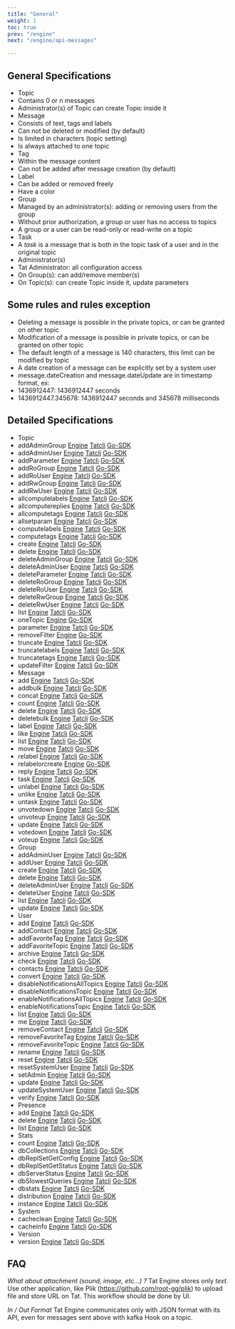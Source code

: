 ```yaml
---
title: "General"
weight: 1
toc: true
prev: "/engine"
next: "/engine/api-messages"

---
```



## General Specifications

* Topic
 * Contains 0 or n messages
 * Administrator(s) of Topic can create Topic inside it
* Message
 * Consists of text, tags and labels
 * Can not be deleted or modified (by default)
 * Is limited in characters (topic setting)
 * Is always attached to one topic
* Tag
 * Within the message content
 * Can not be added after message creation (by default)
* Label
 * Can be added or removed freely
 * Have a color
* Group
 * Managed by an administrator(s): adding or removing users from the group
 * Without prior authorization, a group or user has no access to topics
 * A group or a user can be read-only or read-write on a topic
* Task
 * A *task* is a message that is both in the topic task of a user and in the original topic
* Administrator(s)
 * Tat Administrator: all configuration access
 * On Group(s): can add/remove member(s)
 * On Topic(s): can create Topic inside it, update parameters

## Some rules and rules exception
* Deleting a message is possible in the private topics, or can be granted on other topic
* Modification of a message is possible in private topics, or can be granted on other topic
* The default length of a message is 140 characters, this limit can be modified by topic
* A date creation of a message can be explicitly set by a system user
* message.dateCreation and message.dateUpdate are in timestamp format, ex:
 * 1436912447: 1436912447 seconds
 * 1436912447.345678: 1436912447 seconds and 345678 milliseconds

## Detailed Specifications
* Topic
 * addAdminGroup     [Engine](/engine/api-topics/#add-an-admin-group-to-a-topic) [Tatcli](/tatcli/tatcli-topic/#add-an-admin-group-to-a-topic) [Go-SDK](https://godoc.org/github.com/ovh/tat#Client.TopicAddAdminGroups)
 * addAdminUser      [Engine](/engine/api-topics/#add-an-admin-user-to-a-topic) [Tatcli](/tatcli/tatcli-topic/#add-an-admin-user-to-a-topic) [Go-SDK](https://godoc.org/github.com/ovh/tat#Client.TopicAddAdminUsers)     
 * addParameter      [Engine](/engine/api-topics/#add-a-parameter-to-a-topic) [Tatcli](/tatcli/tatcli-topic/) [Go-SDK](https://godoc.org/github.com/ovh/tat#Client.TopicAddParameter)     
 * addRoGroup        [Engine](/engine/api-topics/#add-a-read-only-group-to-a-topic) [Tatcli](/tatcli/tatcli-topic/#add-a-read-only-group-to-a-topic) [Go-SDK](https://godoc.org/github.com/ovh/tat#Client.TopicAddRoGroups)
 * addRoUser         [Engine](/engine/api-topics/#add-a-read-only-user-to-a-topic) [Tatcli](/tatcli/tatcli-topic/#add-a-read-only-user-to-a-topic) [Go-SDK](https://godoc.org/github.com/ovh/tat#Client.TopicAddRoUsers)
 * addRwGroup        [Engine](/engine/api-topics/#add-a-read-write-group-to-a-topic) [Tatcli](/tatcli/tatcli-topic/#add-a-read-write-group-to-a-topic) [Go-SDK](https://godoc.org/github.com/ovh/tat#Client.TopicAddRwGroups)
 * addRwUser         [Engine](/engine/api-topics/#add-a-read-write-user-to-a-topic) [Tatcli](/tatcli/tatcli-topic/#add-a-read-write-user-to-a-topic) [Go-SDK](https://godoc.org/github.com/ovh/tat#Client.TopicAddRwUsers)
 * allcomputelabels  [Engine](/engine/api-topics/#compute-labels-on-all-topics) [Tatcli](/tatcli/tatcli-topic/#tatcli-topic-h) [Go-SDK](https://godoc.org/github.com/ovh/tat#Client.TopicAllComputeLabels)
 * allcomputereplies [Engine]() [Tatcli](/tatcli/tatcli-topic/#tatcli-topic-h) [Go-SDK](https://godoc.org/github.com/ovh/tat#Client.TopicAllComputeReplies)
 * allcomputetags    [Engine](/engine/api-topics/#compute-tags-on-all-topics) [Tatcli](/tatcli/tatcli-topic/#tatcli-topic-h) [Go-SDK](https://godoc.org/github.com/ovh/tat#Client.TopicAllComputeTags)
 * allsetparam       [Engine](/engine/api-topics/#set-a-param-on-all-topics) [Tatcli](/tatcli/tatcli-topic/#tatcli-topic-h) [Go-SDK](https://godoc.org/github.com/ovh/tat#Client.TopicAllSetParam)
 * computelabels     [Engine](/engine/api-topics/#compute-labels-on-a-topic) [Tatcli](/tatcli/tatcli-topic/#tatcli-topic-h) [Go-SDK](https://godoc.org/github.com/ovh/tat#Client.TopicComputeLabels)
 * computetags       [Engine](/engine/api-topics/#compute-tags-on-a-topic) [Tatcli](/tatcli/tatcli-topic/#tatcli-topic-h) [Go-SDK](https://godoc.org/github.com/ovh/tat#Client.TopicComputeTags)
 * create            [Engine](/engine/api-topics/#create-a-topic) [Tatcli](/tatcli/tatcli-topic/#create-a-topic) [Go-SDK](https://godoc.org/github.com/ovh/tat#Client.TopicCreate)
 * delete            [Engine](/engine/api-topics/#delete-a-topic) [Tatcli](/tatcli/tatcli-topic/#delete-a-topic) [Go-SDK](https://godoc.org/github.com/ovh/tat#Client.TopicDelete)
 * deleteAdminGroup  [Engine](/engine/api-topics/#delete-an-admin-group-from-a-topic) [Tatcli](/tatcli/tatcli-topic/#delete-an-admin-group-from-a-topic) [Go-SDK](https://godoc.org/github.com/ovh/tat#Client.TopicDeleteAdminGroups)
 * deleteAdminUser   [Engine](/engine/api-topics/#delete-an-admin-user-from-a-topic) [Tatcli](/tatcli/tatcli-topic/#delete-an-admin-user-from-a-topic) [Go-SDK](https://godoc.org/github.com/ovh/tat#Client.TopicDeleteAdminUsers)
 * deleteParameter   [Engine](/engine/api-topics/#remove-a-parameter-to-a-topic) [Tatcli](/tatcli/tatcli-topic/#tatcli-topic-h) [Go-SDK](https://godoc.org/github.com/ovh/tat#Client.TopicDeleteParameters)
 * deleteRoGroup     [Engine](/engine/api-topics/#delete-a-read-only-group-from-a-topic) [Tatcli](/tatcli/tatcli-topic/#delete-a-read-only-group-from-a-topic) [Go-SDK](https://godoc.org/github.com/ovh/tat#Client.TopicDeleteRoGroups)
 * deleteRoUser      [Engine](/engine/api-topics/#delete-a-read-only-user-from-a-topic) [Tatcli](/tatcli/tatcli-topic/#add-a-read-only-user-to-a-topic) [Go-SDK](https://godoc.org/github.com/ovh/tat#Client.TopicDeleteRoUsers)
 * deleteRwGroup     [Engine](/engine/api-topics/#delete-a-read-write-group-from-a-topic) [Tatcli](/tatcli/tatcli-topic/#delete-a-read-write-group-from-a-topic) [Go-SDK](https://godoc.org/github.com/ovh/tat#Client.TopicDeleteRwGroups)
 * deleteRwUser      [Engine](/engine/api-topics/#delete-a-read-write-user-from-a-topic) [Tatcli](/tatcli/tatcli-topic/#delete-a-read-write-user-from-a-topic) [Go-SDK](https://godoc.org/github.com/ovh/tat#Client.TopicDeleteRwUsers)
 * list              [Engine](/engine/api-topics/#getting-topics-list) [Tatcli](/tatcli/tatcli-topic/#getting-topics-list) [Go-SDK](https://godoc.org/github.com/ovh/tat#Client.TopicList)
 * oneTopic          [Engine](/engine/api-topics/#getting-one-topic) [Go-SDK](https://godoc.org/github.com/ovh/tat#Client.TopicOne)
 * parameter         [Engine](/engine/api-topics/#update-param-on-one-topic-admin-or-admin-on-topic) [Tatcli](/tatcli/tatcli-topic/#tatcli-topic-h) [Go-SDK](https://godoc.org/github.com/ovh/tat#Client.TopicParameter)
 * removeFilter      [Engine]() [Go-SDK](https://godoc.org/github.com/ovh/tat#Client.TopicRemoveFilter)
 * truncate          [Engine](/engine/api-topics/#truncate-a-topic) [Tatcli](/tatcli/tatcli-topic/#truncate-a-topic) [Go-SDK](https://godoc.org/github.com/ovh/tat#Client.TopicTruncate)
 * truncatelabels    [Engine](/engine/api-topics/#truncate-cached-labels-on-a-topic) [Tatcli](/tatcli/tatcli-topic/#tatcli-topic-h) [Go-SDK](https://godoc.org/github.com/ovh/tat#Client.TopicTruncateLabels)
 * truncatetags      [Engine](/engine/api-topics/#truncate-cached-tags-on-a-topic) [Tatcli](/tatcli/tatcli-topic/#tatcli-topic-h) [Go-SDK](https://godoc.org/github.com/ovh/tat#Client.TopicTruncateTags)
 * updateFilter      [Engine]() [Tatcli](/tatcli/tatcli-topic/#tatcli-topic-h) [Go-SDK](https://godoc.org/github.com/ovh/tat#Client.TopicUpdateFilter)
* Message
 * add         [Engine](/engine/api-messages/#store-a-new-message) [Tatcli](/tatcli/tatcli-message/#create-a-message) [Go-SDK](https://godoc.org/github.com/ovh/tat#Client.MessageAdd)
 * addbulk     [Engine](/engine/api-messages/#store-some-messages) [Tatcli](/tatcli/tatcli-message/#tatcli-message-h) [Go-SDK](https://godoc.org/github.com/ovh/tat#Client.MessageAddBulk)
 * concat      [Engine](/engine/api-messages/#concat-a-message-adding-additional-text-to-one-message) [Tatcli](/tatcli/tatcli-message/#update-a-message-by-adding-additional-text-at-the-end-of-message) [Go-SDK](https://godoc.org/github.com/ovh/tat#Client.MessageConcat)
 * count       [Engine](/engine/api-messages/#parameters) [Tatcli](/tatcli/tatcli-message/#tatcli-message-h) [Go-SDK](https://godoc.org/github.com/ovh/tat#Client.MessageCount)
 * delete      [Engine](/engine/api-messages/#delete-a-message) [Tatcli](/tatcli/tatcli-message/#tatcli-message-h) [Go-SDK](https://godoc.org/github.com/ovh/tat#Client.MessageDelete)
 * deletebulk  [Engine](/engine/api-messages/#delete-a-list-of-messages) [Tatcli](/tatcli/tatcli-message/#tatcli-message-h) [Go-SDK](https://godoc.org/github.com/ovh/tat#Client.MessagesDeleteBulk)
 * label       [Engine](/engine/api-messages/#add-a-label-to-a-message) [Tatcli](/tatcli/tatcli-message/#add-a-label-to-a-message) [Go-SDK](https://godoc.org/github.com/ovh/tat#Client.MessageLabel)
 * like        [Engine](/engine/api-messages/#like-a-message) [Tatcli](/tatcli/tatcli-message/#like-a-message) [Go-SDK](https://godoc.org/github.com/ovh/tat#Client.MessageLike)
 * list        [Engine](/engine/api-messages/#getting-messages-list) [Tatcli](/tatcli/tatcli-message/#getting-message) [Go-SDK](https://godoc.org/github.com/ovh/tat#Client.MessageList)
 * move        [Engine](/engine/api-messages/#move-a-message-to-another-topic) [Tatcli](/tatcli/tatcli-message/#move-a-message-to-another-topic) [Go-SDK](https://godoc.org/github.com/ovh/tat#Client.MessageMove)
 * relabel     [Engine](/engine/api-messages/#remove-all-labels-and-add-new-ones) [Tatcli](/tatcli/tatcli-message/#remove-all-labels-and-add-new-ones-to-a-message) [Go-SDK](https://godoc.org/github.com/ovh/tat#Client.MessageRelabel)
 * relabelorcreate     [Engine](/engine/api-messages/#remove-all-labels-and-add-new-ones-on-existing-message-create-message-otherwise) [Go-SDK](https://godoc.org/github.com/ovh/tat#Client.MessageRelabelOrCreate)
 * reply       [Engine](/engine/api-messages/#reply-to-a-message) [Tatcli](/tatcli/tatcli-message/#reply-to-a-message) [Go-SDK](https://godoc.org/github.com/ovh/tat#Client.MessageReply)
 * task        [Engine](/engine/api-messages/#create-a-task-from-a-message) [Tatcli](/tatcli/tatcli-message/#create-a-task-from-one-message) [Go-SDK](https://godoc.org/github.com/ovh/tat#Client.MessageTask)
 * unlabel     [Engine](/engine/api-messages/#remove-a-label-from-a-message) [Tatcli](/tatcli/tatcli-message/#remove-a-label-from-a-message) [Go-SDK](https://godoc.org/github.com/ovh/tat#Client.MessageUnlabel)
 * unlike      [Engine](/engine/api-messages/#unlike-a-message) [Tatcli](/tatcli/tatcli-message/#unlike-a-message) [Go-SDK](https://godoc.org/github.com/ovh/tat#Client.MessageUnlike)
 * untask      [Engine](/engine/api-messages/#remove-a-message-from-tasks) [Tatcli](/tatcli/tatcli-message/#remove-a-message-from-tasks) [Go-SDK](https://godoc.org/github.com/ovh/tat#Client.MessageUntask)
 * unvotedown  [Engine](/engine/api-messages/#remove-vote-down-from-a-message) [Tatcli](/tatcli/tatcli-message/#remove-a-vote-down-from-a-message) [Go-SDK](https://godoc.org/github.com/ovh/tat#Client.MessageUnVoteDown)
 * unvoteup    [Engine](/engine/api-messages/#remove-a-vote-up-from-a-message) [Tatcli](/tatcli/tatcli-message/#remove-a-vote-up-from-a-message) [Go-SDK](https://godoc.org/github.com/ovh/tat#Client.MessageUnVoteUP)
 * update      [Engine](/engine/api-messages/#update-a-message) [Tatcli](/tatcli/tatcli-message/#tatcli-message-h) [Go-SDK](https://godoc.org/github.com/ovh/tat#Client.MessageUpdate)
 * votedown    [Engine](/engine/api-messages/#vote-down-a-message) [Tatcli](/tatcli/tatcli-message/#vote-down-a-message) [Go-SDK](https://godoc.org/github.com/ovh/tat#Client.MessageVoteDown)
 * voteup      [Engine](/engine/api-messages/#vote-up-a-message) [Tatcli](/tatcli/tatcli-message/#vote-up-a-message) [Go-SDK](https://godoc.org/github.com/ovh/tat#Client.MessageVoteUP)
* Group
 * addAdminUser     [Engine](/engine/api-groups/#delete-an-admin-user-from-a-group) [Tatcli](/tatcli/tatcli-group/#tatcli-group-h) [Go-SDK](https://godoc.org/github.com/ovh/tat#Client.GroupAddAdminUsers)
 * addUser          [Engine](/engine/api-groups/#add-a-user-to-a-group) [Tatcli](/tatcli/tatcli-group/#add-user-to-a-group) [Go-SDK](https://godoc.org/github.com/ovh/tat#Client.GroupAddUsers)
 * create           [Engine](/engine/api-groups/#create-a-group) [Tatcli](/tatcli/tatcli-group/#create-a-group-admin-only) [Go-SDK](https://godoc.org/github.com/ovh/tat#Client.GroupCreate)
 * delete           [Engine](/engine/api-groups/#delete-a-group) [Tatcli](/tatcli/tatcli-group/#delete-a-group-admin-only) [Go-SDK](https://godoc.org/github.com/ovh/tat#Client.GroupDelete)
 * deleteAdminUser  [Engine](/engine/api-groups/#add-an-admin-user-to-a-group) [Tatcli](/tatcli/tatcli-group/#tatcli-group-h) [Go-SDK](https://godoc.org/github.com/ovh/tat#Client.GroupDeleteAdminUsers)
 * deleteUser       [Engine](/engine/api-groups/#delete-a-user-from-a-group) [Tatcli](/tatcli/tatcli-group/#delete-a-user-from-a-group) [Go-SDK](https://godoc.org/github.com/ovh/tat#Client.GroupDeleteUsers)
 * list             [Engine](/engine/api-groups/#getting-groups-list) [Tatcli](/tatcli/tatcli-group/#tatcli-group-h) [Go-SDK](https://godoc.org/github.com/ovh/tat#Client.GroupList)
 * update           [Engine](/engine/api-groups/#update-a-group) [Tatcli](/tatcli/tatcli-group/#update-a-group-admin-only) [Go-SDK](https://godoc.org/github.com/ovh/tat#Client.GroupUpdate)
* User
 * add                           [Engine](/engine/api-users/#create-a-user) [Tatcli](/tatcli/tatcli-user/#create-a-user) [Go-SDK](https://godoc.org/github.com/ovh/tat#Client.UserAdd)
 * addContact                    [Engine](/engine/api-users/#add-a-contact) [Tatcli](/tatcli/tatcli-user/#tatcli-user-h) [Go-SDK](https://godoc.org/github.com/ovh/tat#Client.UserAddContact)
 * addFavoriteTag                [Engine](/engine/api-users/#add-a-favorite-tag) [Tatcli](/tatcli/tatcli-user/#add-a-favorite-tag) [Go-SDK](https://godoc.org/github.com/ovh/tat#Client.UserAddFavoriteTag)
 * addFavoriteTopic              [Engine](/engine/api-users/#add-a-favorite-topic) [Tatcli](/tatcli/tatcli-user/#add-a-favorite-topic) [Go-SDK](https://godoc.org/github.com/ovh/tat#Client.UserAddFavoriteTopic)
 * archive                       [Engine](/engine/api-users/#archive-a-user) [Tatcli](/tatcli/tatcli-user/#archive-a-user-admin-only) [Go-SDK](https://godoc.org/github.com/ovh/tat#Client.UserArchive)
 * check                         [Engine](/engine/api-users/#check-private-topics-and-default-group-on-one-user) [Tatcli](/tatcli/tatcli-user/#check-a-user-admin-only) [Go-SDK](https://godoc.org/github.com/ovh/tat#Client.UserCheck)
 * contacts                      [Engine](/engine/api-users/#get-contacts) [Tatcli](/tatcli/tatcli-user/#get-contacts-presences-since-n-seconds-tatcli-user-contacts-seconds) [Go-SDK](https://godoc.org/github.com/ovh/tat#Client.UserContacts)
 * convert                       [Engine](/engine/api-users/#convert-a-user-to-a-system-user) [Tatcli](/tatcli/tatcli-user/#convert-to-a-system-user-admin-only) [Go-SDK](https://godoc.org/github.com/ovh/tat#Client.UserConvertToSystem)
 * disableNotificationsAllTopics [Engine](/engine/api-users/#disable-notifications-on-all-topics-except-private) [Tatcli](/tatcli/tatcli-user/#disable-notifications-on-all-topics) [Go-SDK](https://godoc.org/github.com/ovh/tat#Client.UserDisableNotificationsAllTopics)
 * disableNotificationsTopic     [Engine](/engine/api-users/#disable-notifications-on-one-topic) [Tatcli](/tatcli/tatcli-user/#disable-notifications-on-a-topic) [Go-SDK](https://godoc.org/github.com/ovh/tat#Client.UserDisableNotificationsTopic)
 * enableNotificationsAllTopics  [Engine](/engine/api-users/#enable-notifications-on-all-topics) [Tatcli](/tatcli/tatcli-user/#enable-notifications-on-all-topics) [Go-SDK](https://godoc.org/github.com/ovh/tat#Client.UserEnableNotificationsAllTopics)
 * enableNotificationsTopic      [Engine](/engine/api-users/#enable-notifications-on-one-topic) [Tatcli](/tatcli/tatcli-user/#enable-notifications-on-a-topic) [Go-SDK](https://godoc.org/github.com/ovh/tat#Client.UserEnableNotificationsTopic)
 * list                          [Engine](/engine/api-users/#getting-users-list) [Tatcli](/tatcli/tatcli-user/#list-users) [Go-SDK](https://godoc.org/github.com/ovh/tat#Client.UserList)
 * me                            [Engine](/engine/api-users/#get-information-about-current-user) [Tatcli](/tatcli/tatcli-user/#get-information-about-me) [Go-SDK](https://godoc.org/github.com/ovh/tat#Client.UserMe)
 * removeContact                 [Engine](/engine/api-users/#remove-a-contact) [Tatcli](/tatcli/tatcli-user/#tatcli-user-h) [Go-SDK](https://godoc.org/github.com/ovh/tat#Client.UserRemoveContact)
 * removeFavoriteTag             [Engine](/engine/api-users/#remove-a-favorite-tag) [Tatcli](/tatcli/tatcli-user/#remove-a-favorite-tag) [Go-SDK](https://godoc.org/github.com/ovh/tat#Client.UserRemoveFavoriteTag)
 * removeFavoriteTopic           [Engine](/engine/api-users/#remove-a-favorite-topic) [Tatcli](/tatcli/tatcli-user/#remove-a-favorite-topic) [Go-SDK](https://godoc.org/github.com/ovh/tat#Client.UserRemoveFavoriteTopic)
 * rename                        [Engine](/engine/api-users/#rename-a-username) [Tatcli](/tatcli/tatcli-user/#rename-a-username-admin-only) [Go-SDK](https://godoc.org/github.com/ovh/tat#Client.UserRename)
 * reset                         [Engine](/engine/api-users/#ask-for-reset-a-password) [Tatcli](/tatcli/tatcli-user/#ask-for-reset-password) [Go-SDK](https://godoc.org/github.com/ovh/tat#Client.UserReset)
 * resetSystemUser               [Engine](/engine/api-users/#reset-a-password-for-system-user) [Tatcli](/tatcli/tatcli-user/#tatcli-user-h) [Go-SDK](https://godoc.org/github.com/ovh/tat#Client.UserResetSystem)
 * setAdmin                      [Engine](/engine/api-users/#grant-a-user-to-an-admin-user) [Tatcli](/tatcli/tatcli-user/#grant-a-user-to-tat-admin-admin-only) [Go-SDK](https://godoc.org/github.com/ovh/tat#Client.UserSetAdmin)
 * update                        [Engine](/engine/api-users/#update-fullname-or-email) [Tatcli](/tatcli/tatcli-user/#update-fullname-and-email-admin-only) [Go-SDK](https://godoc.org/github.com/ovh/tat#Client.UserUpdate)
 * updateSystemUser              [Engine](/engine/api-users/#update-flags-on-system-user) [Tatcli](/tatcli/tatcli-user/#update-a-system-user-admin-only) [Go-SDK](https://godoc.org/github.com/ovh/tat#Client.UserUpdateSystem)
 * verify                        [Engine](/engine/api-users/#verify-a-user) [Tatcli](/tatcli/tatcli-user/#verify-account) [Go-SDK](https://godoc.org/github.com/ovh/tat#Client.UserVerify)
* Presence
 * add                           [Engine](/engine/api-presences/#add-presence) [Tatcli](/tatcli/tatcli-presence/) [Go-SDK](https://godoc.org/github.com/ovh/tat#Client.PresenceAddAndGet)
 * delete                        [Engine](/engine/api-presences/#delete-presence) [Tatcli](/tatcli/tatcli-presence/) [Go-SDK](https://godoc.org/github.com/ovh/tat#Client.PresenceDelete)
 * list                          [Engine](/engine/api-presences/#getting-presences) [Tatcli](/tatcli/tatcli-presence/) [Go-SDK](https://godoc.org/github.com/ovh/tat#Client.PresenceList)
* Stats
 * count              [Engine]() [Tatcli](/tatcli/tatcli-stats/) [Go-SDK](https://godoc.org/github.com/ovh/tat#Client.StatsCount)
 * dbCollections      [Engine]() [Tatcli](/tatcli/tatcli-stats/) [Go-SDK](https://godoc.org/github.com/ovh/tat#Client.StatsDBCollections)
 * dbReplSetGetConfig [Engine]() [Tatcli](/tatcli/tatcli-stats/) [Go-SDK](https://godoc.org/github.com/ovh/tat#Client.StatsDBReplSetGetConfig)
 * dbReplSetGetStatus [Engine]() [Tatcli](/tatcli/tatcli-stats/) [Go-SDK](https://godoc.org/github.com/ovh/tat#Client.StatsDBReplSetGetStatus)
 * dbServerStatus     [Engine]() [Tatcli](/tatcli/tatcli-stats/) [Go-SDK](https://godoc.org/github.com/ovh/tat#Client.StatsDBServerStatus)
 * dbSlowestQueries   [Engine]() [Tatcli](/tatcli/tatcli-stats/) [Go-SDK](https://godoc.org/github.com/ovh/tat#Client.StatsDBSlowestQueries)
 * dbstats            [Engine]() [Tatcli](/tatcli/tatcli-stats/) [Go-SDK](https://godoc.org/github.com/ovh/tat#Client.StatsDBStats)
 * distribution       [Engine]() [Tatcli](/tatcli/tatcli-stats/) [Go-SDK](https://godoc.org/github.com/ovh/tat#Client.StatsDistribution)
 * instance           [Engine]() [Tatcli](/tatcli/tatcli-stats/) [Go-SDK](https://godoc.org/github.com/ovh/tat#Client.StatsInstance)
* System
 * cacheclean   [Engine]() [Tatcli](/tatcli/tatcli-system/) [Go-SDK](https://godoc.org/github.com/ovh/tat#Client.SystemCacheClean)
 * cacheinfo    [Engine]() [Tatcli](/tatcli/tatcli-system/) [Go-SDK](https://godoc.org/github.com/ovh/tat#Client.SystemCacheInfo)
* Version
 * version [Engine]() [Tatcli](/tatcli/tatcli-version/#tatcli-version-h) [Go-SDK](https://godoc.org/github.com/ovh/tat#Client.Version)




## FAQ
*What about attachment (sound, image, etc...) ?*
Tat Engine stores only *text*. Use other application, like Plik (https://github.com/root-gg/plik)
to upload file and store URL on Tat. This workflow should be done by UI.

*In / Out Format*
Tat Engine communicates only with JSON format with its API, even for messages sent above with kafka Hook on a topic.
